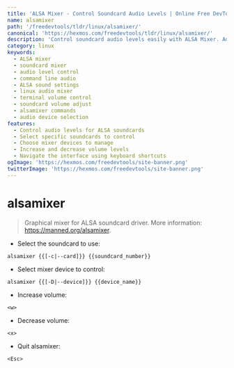 ```yaml
---
title: 'ALSA Mixer - Control Soundcard Audio Levels | Online Free DevTools by Hexmos'
name: alsamixer
path: '/freedevtools/tldr/linux/alsamixer/'
canonical: 'https://hexmos.com/freedevtools/tldr/linux/alsamixer/'
description: 'Control soundcard audio levels easily with ALSA Mixer. Adjust volume, select devices and manage audio settings directly from the command line. Free online tool, no registration required.'
category: linux
keywords:
  - ALSA mixer
  - soundcard mixer
  - audio level control
  - command line audio
  - ALSA sound settings
  - linux audio mixer
  - terminal volume control
  - soundcard volume adjust
  - alsamixer commands
  - audio device selection
features:
  - Control audio levels for ALSA soundcards
  - Select specific soundcards to control
  - Choose mixer devices to manage
  - Increase and decrease volume levels
  - Navigate the interface using keyboard shortcuts
ogImage: 'https://hexmos.com/freedevtools/site-banner.png'
twitterImage: 'https://hexmos.com/freedevtools/site-banner.png'
---
```


# alsamixer

> Graphical mixer for ALSA soundcard driver.
> More information: <https://manned.org/alsamixer>.

- Select the soundcard to use:

`alsamixer {{[-c|--card]}} {{soundcard_number}}`

- Select mixer device to control:

`alsamixer {{[-D|--device]}} {{device_name}}`

- Increase volume:

`<w>`

- Decrease volume:

`<x>`

- Quit alsamixer:

`<Esc>`
